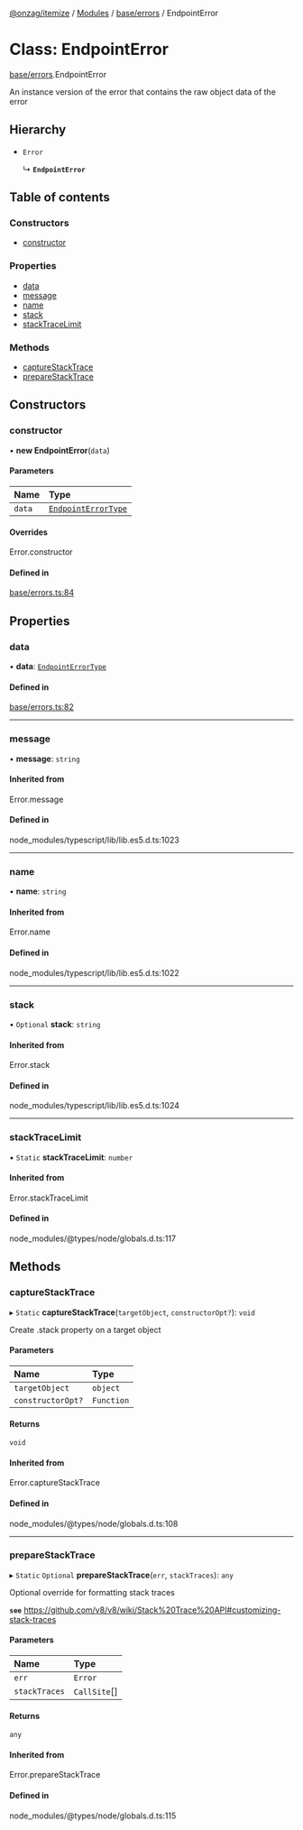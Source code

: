 [@onzag/itemize](../README.md) / [Modules](../modules.md) / [base/errors](../modules/base_errors.md) / EndpointError

# Class: EndpointError

[base/errors](../modules/base_errors.md).EndpointError

An instance version of the error that contains
the raw object data of the error

## Hierarchy

- `Error`

  ↳ **`EndpointError`**

## Table of contents

### Constructors

- [constructor](base_errors.EndpointError.md#constructor)

### Properties

- [data](base_errors.EndpointError.md#data)
- [message](base_errors.EndpointError.md#message)
- [name](base_errors.EndpointError.md#name)
- [stack](base_errors.EndpointError.md#stack)
- [stackTraceLimit](base_errors.EndpointError.md#stacktracelimit)

### Methods

- [captureStackTrace](base_errors.EndpointError.md#capturestacktrace)
- [prepareStackTrace](base_errors.EndpointError.md#preparestacktrace)

## Constructors

### constructor

• **new EndpointError**(`data`)

#### Parameters

| Name | Type |
| :------ | :------ |
| `data` | [`EndpointErrorType`](../modules/base_errors.md#endpointerrortype) |

#### Overrides

Error.constructor

#### Defined in

[base/errors.ts:84](https://github.com/onzag/itemize/blob/5c2808d3/base/errors.ts#L84)

## Properties

### data

• **data**: [`EndpointErrorType`](../modules/base_errors.md#endpointerrortype)

#### Defined in

[base/errors.ts:82](https://github.com/onzag/itemize/blob/5c2808d3/base/errors.ts#L82)

___

### message

• **message**: `string`

#### Inherited from

Error.message

#### Defined in

node_modules/typescript/lib/lib.es5.d.ts:1023

___

### name

• **name**: `string`

#### Inherited from

Error.name

#### Defined in

node_modules/typescript/lib/lib.es5.d.ts:1022

___

### stack

• `Optional` **stack**: `string`

#### Inherited from

Error.stack

#### Defined in

node_modules/typescript/lib/lib.es5.d.ts:1024

___

### stackTraceLimit

▪ `Static` **stackTraceLimit**: `number`

#### Inherited from

Error.stackTraceLimit

#### Defined in

node_modules/@types/node/globals.d.ts:117

## Methods

### captureStackTrace

▸ `Static` **captureStackTrace**(`targetObject`, `constructorOpt?`): `void`

Create .stack property on a target object

#### Parameters

| Name | Type |
| :------ | :------ |
| `targetObject` | `object` |
| `constructorOpt?` | `Function` |

#### Returns

`void`

#### Inherited from

Error.captureStackTrace

#### Defined in

node_modules/@types/node/globals.d.ts:108

___

### prepareStackTrace

▸ `Static` `Optional` **prepareStackTrace**(`err`, `stackTraces`): `any`

Optional override for formatting stack traces

**`see`** https://github.com/v8/v8/wiki/Stack%20Trace%20API#customizing-stack-traces

#### Parameters

| Name | Type |
| :------ | :------ |
| `err` | `Error` |
| `stackTraces` | `CallSite`[] |

#### Returns

`any`

#### Inherited from

Error.prepareStackTrace

#### Defined in

node_modules/@types/node/globals.d.ts:115
